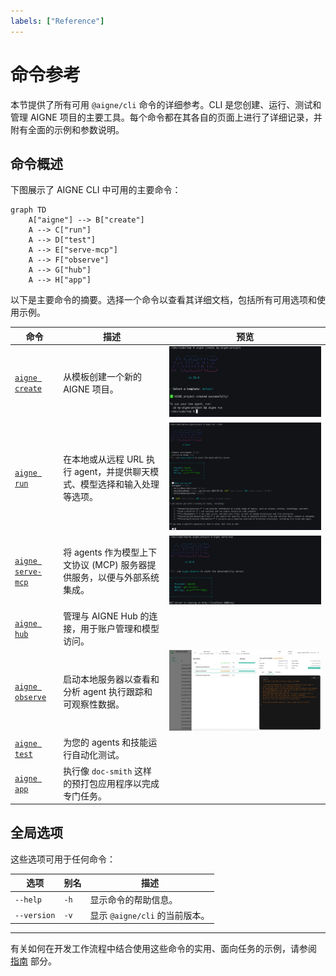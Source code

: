 ```yaml
---
labels: ["Reference"]
---
```


# 命令参考

本节提供了所有可用 `@aigne/cli` 命令的详细参考。CLI 是您创建、运行、测试和管理 AIGNE 项目的主要工具。每个命令都在其各自的页面上进行了详细记录，并附有全面的示例和参数说明。

## 命令概述

下图展示了 AIGNE CLI 中可用的主要命令：

```mermaid
graph TD
    A["aigne"] --> B["create"]
    A --> C["run"]
    A --> D["test"]
    A --> E["serve-mcp"]
    A --> F["observe"]
    A --> G["hub"]
    A --> H["app"]
```

以下是主要命令的摘要。选择一个命令以查看其详细文档，包括所有可用选项和使用示例。

| 命令 | 描述 | 预览 |
| --- | --- | --- |
| [`aigne create`](./command-reference-create.md) | 从模板创建一个新的 AIGNE 项目。 | ![使用默认模板创建项目](../assets/create/create-project-using-default-template-success-message.png) |
| [`aigne run`](./command-reference-run.md) | 在本地或从远程 URL 执行 agent，并提供聊天模式、模型选择和输入处理等选项。 | ![在聊天模式下运行项目](../assets/run/run-default-template-project-in-chat-mode.png) |
| [`aigne serve-mcp`](./command-reference-serve-mcp.md) | 将 agents 作为模型上下文协议 (MCP) 服务器提供服务，以便与外部系统集成。 | ![运行 MCP 服务器](../assets/run-mcp-service.png) |
| [`aigne hub`](./command-reference-hub.md) | 管理与 AIGNE Hub 的连接，用于账户管理和模型访问。 |  |
| [`aigne observe`](./command-reference-observe.md) | 启动本地服务器以查看和分析 agent 执行跟踪和可观察性数据。 | ![在可观察性 UI 中查看调用详情](../assets/observe/observe-view-call-details.png) |
| [`aigne test`](./command-reference-test.md) | 为您的 agents 和技能运行自动化测试。 |  |
| [`aigne app`](./command-reference-built-in-apps.md) | 执行像 `doc-smith` 这样的预打包应用程序以完成专门任务。 |  |

## 全局选项

这些选项可用于任何命令：

| 选项 | 别名 | 描述 |
| --- | --- | --- |
| `--help` | `-h` | 显示命令的帮助信息。 |
| `--version` | `-v` | 显示 `@aigne/cli` 的当前版本。 |

---

有关如何在开发工作流程中结合使用这些命令的实用、面向任务的示例，请参阅 [指南](./guides.md) 部分。